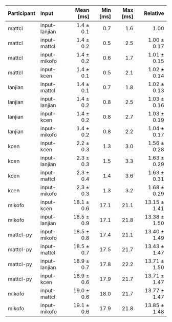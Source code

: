 | Participant | Input | Mean [ms] | Min [ms] | Max [ms] | Relative |
|:---|:---|---:|---:|---:|---:|
| mattcl | input-lanjian | 1.4 ± 0.1 | 0.7 | 1.6 | 1.00 |
| mattcl | input-mattcl | 1.4 ± 0.2 | 0.5 | 2.5 | 1.00 ± 0.17 |
| mattcl | input-mikofo | 1.4 ± 0.2 | 0.6 | 1.7 | 1.01 ± 0.15 |
| mattcl | input-kcen | 1.4 ± 0.1 | 0.5 | 2.1 | 1.02 ± 0.14 |
| lanjian | input-mattcl | 1.4 ± 0.1 | 0.7 | 1.8 | 1.02 ± 0.13 |
| lanjian | input-lanjian | 1.4 ± 0.2 | 0.8 | 2.5 | 1.03 ± 0.16 |
| lanjian | input-kcen | 1.4 ± 0.2 | 0.8 | 2.7 | 1.03 ± 0.19 |
| lanjian | input-mikofo | 1.4 ± 0.2 | 0.8 | 2.2 | 1.04 ± 0.17 |
| kcen | input-kcen | 2.2 ± 0.3 | 1.3 | 3.0 | 1.56 ± 0.28 |
| kcen | input-lanjian | 2.3 ± 0.3 | 1.5 | 3.3 | 1.63 ± 0.29 |
| kcen | input-mattcl | 2.3 ± 0.4 | 1.4 | 3.6 | 1.63 ± 0.31 |
| kcen | input-mikofo | 2.3 ± 0.3 | 1.3 | 3.2 | 1.68 ± 0.29 |
| mikofo | input-kcen | 18.1 ± 0.6 | 17.1 | 21.1 | 13.15 ± 1.41 |
| mikofo | input-lanjian | 18.5 ± 0.9 | 17.1 | 21.8 | 13.38 ± 1.50 |
| mattcl-py | input-mikofo | 18.5 ± 0.8 | 17.4 | 21.1 | 13.40 ± 1.49 |
| mattcl-py | input-mattcl | 18.5 ± 0.7 | 17.5 | 21.7 | 13.43 ± 1.47 |
| mattcl-py | input-lanjian | 18.9 ± 0.7 | 17.8 | 22.2 | 13.71 ± 1.50 |
| mattcl-py | input-kcen | 18.9 ± 0.6 | 17.9 | 21.7 | 13.71 ± 1.47 |
| mikofo | input-mattcl | 19.0 ± 0.6 | 18.0 | 21.7 | 13.77 ± 1.47 |
| mikofo | input-mikofo | 19.1 ± 0.6 | 17.9 | 21.8 | 13.85 ± 1.48 |
